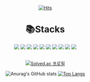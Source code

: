 <div align="center"> 
  
  [![Hits](https://hits.seeyoufarm.com/api/count/incr/badge.svg?url=https%3A%2F%2Fgithub.com%2Fmnmn092631&count_bg=%23C086D9&title_bg=%23CFCFCF&icon=github.svg&icon_color=%23FFFFFF&title=hits&edge_flat=false)](https://github.com/mnmn092631)
  
  # 📚Stacks
  
  <div>
    <img src="https://img.shields.io/badge/HTML5-E34F26?style=flat-square&logo=html5&logoColor=fff"/>
    <img src="https://img.shields.io/badge/CSS3-1572B6?style=flat-square&logo=css3&logoColor=fff"/>
    <img src="https://img.shields.io/badge/SCSS-CC6699?style=flat-square&logo=Sass&logoColor=fff"/>
    <img src="https://img.shields.io/badge/JavaScript-F7DF1E?style=flat-square&logo=javascript&logoColor=000"/>
    <img src="https://img.shields.io/badge/React-61DAFB?style=flat-square&logo=react&logoColor=000">
    <img src="https://img.shields.io/badge/JAVA-007396?style=flat-square&logo=java&logoColor=fff"> 
    <img src="https://img.shields.io/badge/Python-3776AB?style=flat-square&logo=python&logoColor=fff"> 
    <img src="https://img.shields.io/badge/R-276DC3?style=flat-square&logo=r&logoColor=fff"> 
    <img src="https://img.shields.io/badge/Github-181717?style=flat-square&logo=github&logoColor=fff">
    <img src="https://img.shields.io/badge/Git-F05032?style=flat-square&logo=git&logoColor=fff">
  </div>
  
  <br/>
  
   [![Solved.ac
프로필](http://mazassumnida.wtf/api/v2/generate_badge?boj=mnmn092631)](https://solved.ac/mnmn092631)
  
  ![Anurag's GitHub stats](https://github-readme-stats.vercel.app/api?username=mnmn092631&show_icons=true)
  [![Top Langs](https://github-readme-stats.vercel.app/api/top-langs/?username=mnmn092631&layout=compact)](https://github.com/mnmn092631/github-readme-stats)
</div>
